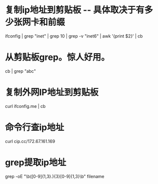 # 复制ip地址到剪贴板 -- 具体取决于有多少张网卡和前缀
ifconfig | grep "inet" | grep 10 | grep -v "inet6" | awk '{print $2}' | cb

# 从剪贴板grep。惊人好用。
cb | grep "abc"

# 复制外网IP地址到剪贴板
curl ifconfig.me | cb

# 命令行查ip地址
curl cip.cc/172.67.161.169

# grep提取ip地址
grep -oE "\b([0-9]{1,3}\.){3}[0-9]{1,3}\b" filename

